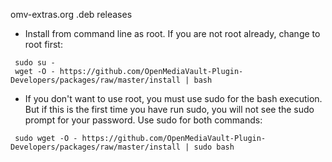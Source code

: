 omv-extras.org .deb releases

* Install from command line as root. If you are not root already, change to root first:
```console
 sudo su -
 wget -O - https://github.com/OpenMediaVault-Plugin-Developers/packages/raw/master/install | bash
```

* If you don't want to use root, you must use sudo for the bash execution.  But if this is the first time you have run sudo, you will not see the sudo prompt for your password.  Use sudo for both commands:
```console
 sudo wget -O - https://github.com/OpenMediaVault-Plugin-Developers/packages/raw/master/install | sudo bash
```
